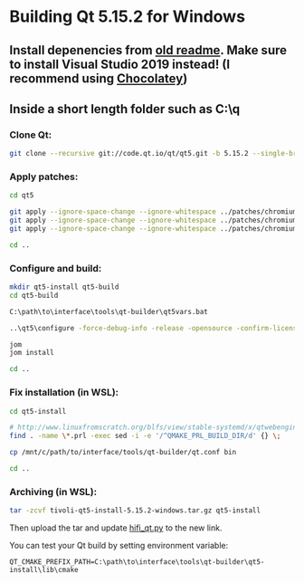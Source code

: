 # Building Qt 5.15.2 for Windows

## Install depenencies from [old readme](README.old.md). Make sure to install Visual Studio 2019 instead! (I recommend using [Chocolatey](https://chocolatey.org))

## Inside a short length folder such as C:\q

### Clone Qt:

```bash
git clone --recursive git://code.qt.io/qt/qt5.git -b 5.15.2 --single-branch
```

### Apply patches:

```bash
cd qt5

git apply --ignore-space-change --ignore-whitespace ../patches/chromium-override-audio-output-permission.patch
git apply --ignore-space-change --ignore-whitespace ../patches/chromium-rtc-use-h264-with-msvc.patch
git apply --ignore-space-change --ignore-whitespace ../patches/chromium-msvc-fixes.patch

cd ..
```

### Configure and build:

```bash
mkdir qt5-install qt5-build
cd qt5-build

C:\path\to\interface\tools\qt-builder\qt5vars.bat

..\qt5\configure -force-debug-info -release -opensource -confirm-license -recheck-all -opengl desktop -platform win32-msvc -openssl-linked OPENSSL_PREFIX="%TIVOLI_VCPKG_BASE_VERSION%\installed\x64-windows-release" -nomake tools -nomake tests -nomake examples -skip qttranslations -skip qtserialport -skip qt3d -skip qtquick3d -skip qtlocation -skip qtsensors -skip qtgamepad -skip qtspeech -skip qtcharts -skip qtx11extras -skip qtmacextras -skip qtvirtualkeyboard -skip qtpurchasing -skip qtdatavis3d -skip qtpim -skip qtdocgallery -webengine-proprietary-codecs -no-warnings-are-errors -no-pch -prefix ..\qt5-install

jom
jom install

cd ..
```

### Fix installation (in WSL):

```bash
cd qt5-install

# http://www.linuxfromscratch.org/blfs/view/stable-systemd/x/qtwebengine.html
find . -name \*.prl -exec sed -i -e '/^QMAKE_PRL_BUILD_DIR/d' {} \;

cp /mnt/c/path/to/interface/tools/qt-builder/qt.conf bin

cd ..
```

### Archiving (in WSL):

```bash
tar -zcvf tivoli-qt5-install-5.15.2-windows.tar.gz qt5-install
```

Then upload the tar and update [hifi_qt.py](../../hifi_qt.py) to the new link.

You can test your Qt build by setting environment variable:

```env
QT_CMAKE_PREFIX_PATH=C:\path\to\interface\tools\qt-builder\qt5-install\lib\cmake
```
